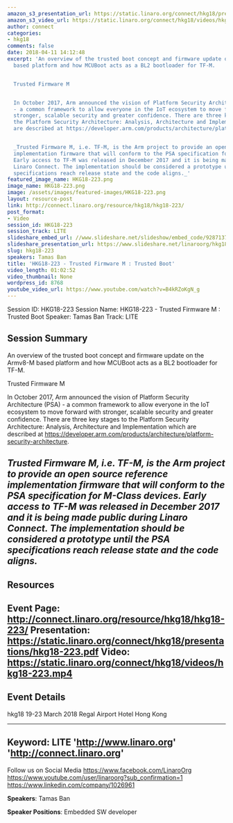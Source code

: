 ```yaml
---
amazon_s3_presentation_url: https://static.linaro.org/connect/hkg18/presentations/hkg18-223.pdf
amazon_s3_video_url: https://static.linaro.org/connect/hkg18/videos/hkg18-223.mp4
author: connect
categories:
- hkg18
comments: false
date: 2018-04-11 14:12:48
excerpt: 'An overview of the trusted boot concept and firmware update on the Armv8-M
  based platform and how MCUBoot acts as a BL2 bootloader for TF-M.


  Trusted Firmware M


  In October 2017, Arm announced the vision of Platform Security Architecture (PSA)
  - a common framework to allow everyone in the IoT ecosystem to move forward with
  stronger, scalable security and greater confidence. There are three key stages to
  the Platform Security Architecture: Analysis, Architecture and Implementation which
  are described at https://developer.arm.com/products/architecture/platform-security-architecture.


  _Trusted Firmware M, i.e. TF-M, is the Arm project to provide an open source reference
  implementation firmware that will conform to the PSA specification for M-Class devices.
  Early access to TF-M was released in December 2017 and it is being made public during
  Linaro Connect. The implementation should be considered a prototype until the PSA
  specifications reach release state and the code aligns._'
featured_image_name: HKG18-223.png
image_name: HKG18-223.png
image: /assets/images/featured-images/HKG18-223.png
layout: resource-post
link: http://connect.linaro.org/resource/hkg18/hkg18-223/
post_format:
- Video
session_id: HKG18-223
session_track: LITE
slideshare_embed_url: //www.slideshare.net/slideshow/embed_code/92871371
slideshare_presentation_url: https://www.slideshare.net/linaroorg/hkg18223-trusted-firmwarem-trusted-boot
slug: hkg18-223
speakers: Tamas Ban
title: 'HKG18-223 - Trusted Firmware M : Trusted Boot'
video_length: 01:02:52
video_thumbnail: None
wordpress_id: 8768
youtube_video_url: https://www.youtube.com/watch?v=B4kRZoKgN_g
---
```


Session ID: HKG18-223
Session Name: HKG18-223 - Trusted Firmware M : Trusted Boot
Speaker: Tamas Ban
Track: LITE


## Session Summary
 An overview of the trusted boot concept and firmware update on the Armv8-M based platform and how MCUBoot acts as a BL2 bootloader for TF-M.

Trusted Firmware M

In October 2017, Arm announced the vision of Platform Security Architecture (PSA) - a common framework to allow everyone in the IoT ecosystem to move forward with stronger, scalable security and greater confidence. There are three key stages to the Platform Security Architecture: Analysis, Architecture and Implementation which are described at https://developer.arm.com/products/architecture/platform-security-architecture.

_Trusted Firmware M, i.e. TF-M, is the Arm project to provide an open source reference implementation firmware that will conform to the PSA specification for M-Class devices. Early access to TF-M was released in December 2017 and it is being made public during Linaro Connect. The implementation should be considered a prototype until the PSA specifications reach release state and the code aligns._
---------------------------------------------------
## Resources
Event Page: http://connect.linaro.org/resource/hkg18/hkg18-223/
Presentation: https://static.linaro.org/connect/hkg18/presentations/hkg18-223.pdf
Video: https://static.linaro.org/connect/hkg18/videos/hkg18-223.mp4
 ---------------------------------------------------
## Event Details
hkg18
19-23 March 2018
Regal Airport Hotel Hong Kong

---------------------------------------------------
Keyword: LITE
'http://www.linaro.org'
'http://connect.linaro.org'
---------------------------------------------------
Follow us on Social Media
https://www.facebook.com/LinaroOrg
https://www.youtube.com/user/linaroorg?sub_confirmation=1
https://www.linkedin.com/company/1026961

**Speakers**: Tamas Ban

**Speaker Positions**: Embedded SW developer
